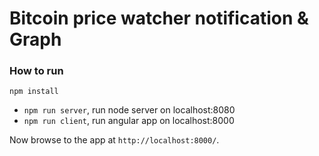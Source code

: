 # Bitcoin price watcher notification & Graph

### How to run

```
npm install
```

* `npm run server`, run node server on localhost:8080
* `npm run client`, run angular app on localhost:8000




Now browse to the app at `http://localhost:8000/`.
